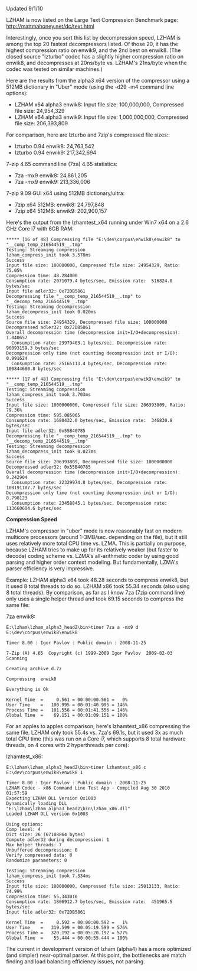 Updated 9/1/10

LZHAM is now listed on the Large Text Compression Benchmark page:
http://mattmahoney.net/dc/text.html

Interestingly, once you sort this list by decompression speed, LZHAM is among the top 20 fastest decompressors listed. Of those 20, it has the highest compression ratio on enwik9, and the 2nd best on enwik8. (The closed source "lzturbo" codec has a slightly higher compression ratio on enwik8, and decompresses at 20ns/byte vs. LZHAM's 21ns/byte when the codec was tested on similar machines.)

Here are the results from the alpha3 x64 version of the compressor using a 512MB dictionary in "Uber" mode (using the -d29 -m4 command line options):

  * LZHAM x64 alpha3 enwik8: Input file size: 100,000,000, Compressed file size: 24,954,329
  * LZHAM x64 alpha3 enwik9: Input file size: 1,000,000,000, Compressed file size: 206,393,809

For comparison, here are lzturbo and 7zip's compressed file sizes::

  * lzturbo 0.94 enwik8: 24,763,542
  * lzturbo 0.94 enwik9: 217,342,694

7-zip 4.65 command line (7za) 4.65 statistics:
  * 7za -mx9 enwik8: 24,861,205
  * 7za -mx9 enwik9: 213,336,006

7-zip 9.09 GUI x64 using 512MB dictionary/ultra:
  * 7zip x64 512MB: enwik8: 24,797,848
  * 7zip x64 512MB: enwik9: 202,900,157

Here's the output from the lzhamtest\_x64 running under Win7 x64 on a 2.6 GHz Core i7 with 6GB RAM:

```
***** [16 of 48] Compressing file "E:\dev\corpus\enwik8\enwik8" to "__comp_temp_216544519__.tmp"
Testing: Streaming compression
lzham_compress_init took 3.578ms
Success
Input file size: 100000000, Compressed file size: 24954329, Ratio: 75.05%
Compression time: 48.284000
Consumption rate: 2071079.4 bytes/sec, Emission rate:  516824.0 bytes/sec
Input file adler32: 0x72DB5861
Decompressing file "__comp_temp_216544519__.tmp" to "__decomp_temp_216544519__.tmp"
Testing: Streaming decompression
lzham_decompress_init took 0.020ms
Success
Source file size: 24954329, Decompressed file size: 100000000
Decompressed adler32: 0x72DB5861
Overall decompression time (decompression init+I/O+decompression): 1.040657
  Consumption rate: 23979403.1 bytes/sec, Decompression rate: 96093159.3 bytes/sec
Decompression only time (not counting decompression init or I/O): 0.991624
  Consumption rate: 25165113.4 bytes/sec, Decompression rate: 100844680.8 bytes/sec

***** [17 of 48] Compressing file "E:\dev\corpus\enwik9\enwik9" to "__comp_temp_216544519__.tmp"
Testing: Streaming compression
lzham_compress_init took 3.703ms
Success
Input file size: 1000000000, Compressed file size: 206393809, Ratio: 79.36%
Compression time: 595.085065
Consumption rate: 1680432.0 bytes/sec, Emission rate:  346830.8 bytes/sec
Input file adler32: 0x55B40785
Decompressing file "__comp_temp_216544519__.tmp" to "__decomp_temp_216544519__.tmp"
Testing: Streaming decompression
lzham_decompress_init took 0.027ms
Success
Source file size: 206393809, Decompressed file size: 1000000000
Decompressed adler32: 0x55B40785
Overall decompression time (decompression init+I/O+decompression): 9.242904
  Consumption rate: 22329974.8 bytes/sec, Decompression rate: 108191107.7 bytes/sec
Decompression only time (not counting decompression init or I/O): 8.798123
  Consumption rate: 23458845.1 bytes/sec, Decompression rate: 113660604.6 bytes/sec
```

**Compression Speed**

LZHAM's compressor in "uber" mode is now reasonably fast on modern multicore processors (around 1-3MB/sec. depending on the file), but it still uses relatively more total CPU time vs. LZMA. This is partially on purpose, because LZHAM tries to make up for its relatively weaker (but faster to decode) coding scheme vs. LZMA's all-arithmetic coder by using good parsing and higher order context modeling. But fundamentally, LZMA's parser efficiency is very impressive.

Example: LZHAM alpha3 x64 took 48.28 seconds to compress enwik8, but it used 8 total threads to do so. LZHAM x86 took 55.34 seconds (also using 8 total threads). By comparison, as far as I know 7za (7zip command line) only uses a single helper thread and took 69.15 seconds to compress the same file:

7za enwik8:

```
E:\lzham\lzham_alpha3_head2\bin>timer 7za a -mx9 d E:\dev\corpus\enwik8\enwik8

Timer 8.00 : Igor Pavlov : Public domain : 2008-11-25

7-Zip (A) 4.65  Copyright (c) 1999-2009 Igor Pavlov  2009-02-03
Scanning

Creating archive d.7z

Compressing  enwik8

Everything is Ok

Kernel Time  =     0.561 = 00:00:00.561 =   0%
User Time    =   100.995 = 00:01:40.995 = 146%
Process Time =   101.556 = 00:01:41.556 = 146%
Global Time  =    69.151 = 00:01:09.151 = 100%
```

For an apples to apples comparison, here's lzhamtest\_x86 compressing the same file. LZHAM only took 55.4s vs. 7za's 69.1s, but it used 3x as much total CPU time (this was run on a Core i7, which supports 8 total hardware threads, on 4 cores with 2 hyperthreads per core):

lzhamtest\_x86:

```
E:\lzham\lzham_alpha3_head2\bin>timer lzhamtest_x86 c E:\dev\corpus\enwik8\enwik8 1

Timer 8.00 : Igor Pavlov : Public domain : 2008-11-25
LZHAM Codec - x86 Command Line Test App - Compiled Aug 30 2010 01:57:59
Expecting LZHAM DLL Version 0x1003
Dynamically loading DLL "E:\lzham\lzham_alpha3_head2\bin\lzham_x86.dll"
Loaded LZHAM DLL version 0x1003

Using options:
Comp level: 4
Dict size: 26 (67108864 bytes)
Compute adler32 during decompression: 1
Max helper threads: 7
Unbuffered decompression: 0
Verify compressed data: 0
Randomize parameters: 0

Testing: Streaming compression
lzham_compress_init took 7.334ms
Success
Input file size: 100000000, Compressed file size: 25013133, Ratio: 74.99%
Compression time: 55.343016
Consumption rate: 1806912.7 bytes/sec, Emission rate:  451965.5 bytes/sec
Input file adler32: 0x72DB5861

Kernel Time  =     0.592 = 00:00:00.592 =   1%
User Time    =   319.599 = 00:05:19.599 = 576%
Process Time =   320.192 = 00:05:20.192 = 577%
Global Time  =    55.444 = 00:00:55.444 = 100%
```

The current in development version of lzham (alpha4) has a more optimized (and simpler) near-optimal parser. At this point, the bottlenecks are match finding and load balancing efficiency issues, not parsing.